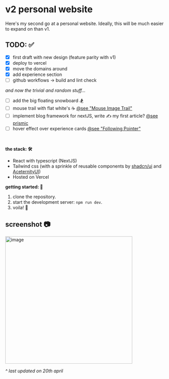 # v2 personal website

Here's my second go at a personal website. Ideally, this will be much easier to expand on than v1.

## TODO: ✅

- [x] first draft with new design (feature parity with v1)
- [x] deploy to vercel
- [x] move the domains around
- [x] add experience section
- [ ] github workflows -> build and lint check

_and now the trivial and random stuff..._

- [ ] add the big floating snowboard 🏂
- [ ] mouse trail with flat white's ☕ [@see "Mouse Image Trail"](www.hover.dev/components/other#mouse-image-trail)
- [ ] implement blog framework for nextJS, write ✍️ my first article? [@see prismic](https://prismic.io/blog/nextjs-blog-tutorial)
- [ ] hover effect over experience cards [@see "Following Pointer"](https://ui.aceternity.com/components/following-pointer)

<br />

**the stack: 🛠️**

- React with typescript (NextJS)
- Tailwind css (with a sprinkle of reusable components by [shadcn/ui](https://ui.shadcn.com/) and [AceternityUI](https://ui.aceternity.com/))
- Hosted on Vercel

**getting started: 🏁**

1. clone the repository.
2. start the development server: `npm run dev`.
3. voila! 🍻

## screenshot 📷

<img width="400" alt="image" src="https://github.com/wa-bha/v2-personal-website/assets/55519189/08b2b71a-ce86-4c02-9061-5f098c4f0be5">

_^ last updated on 20th april_
